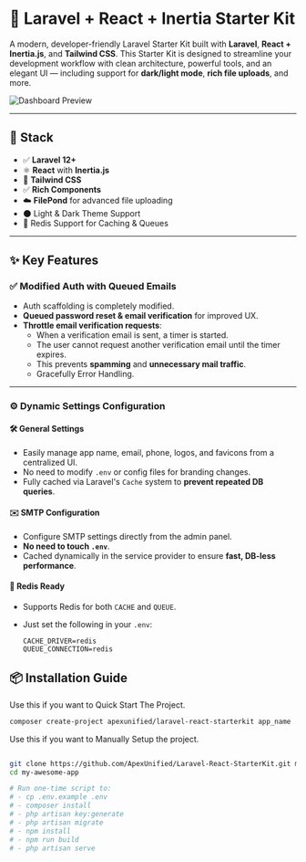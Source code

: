 # 🚀 Laravel + React + Inertia Starter Kit

A modern, developer-friendly Laravel Starter Kit built with **Laravel**, **React + Inertia.js**, and **Tailwind CSS**. This Starter Kit is designed to streamline your development workflow with clean architecture, powerful tools, and an elegant UI — including support for **dark/light mode**, **rich file uploads**, and more.

![Dashboard Preview](public/assets/images/thumbnail.jpg)

---

## 🧱 Stack

- ✅ **Laravel 12+**
- ⚛️ **React** with **Inertia.js**
- 🎨 **Tailwind CSS**
- ✅ **Rich Components**
- ☁️ **FilePond** for advanced file uploading
- 🌑 Light & Dark Theme Support
- 🔁 Redis Support for Caching & Queues

---

## ✨ Key Features

### ✅ Modified Auth with Queued Emails

- Auth scaffolding is completely modified.
- **Queued password reset & email verification** for improved UX.
- **Throttle email verification requests**:
    - When a verification email is sent, a timer is started.
    - The user cannot request another verification email until the timer expires.
    - This prevents **spamming** and **unnecessary mail traffic**.
    - Gracefully Error Handling.

---

### ⚙️ Dynamic Settings Configuration

#### 🛠 General Settings

- Easily manage app name, email, phone, logos, and favicons from a centralized UI.
- No need to modify `.env` or config files for branding changes.
- Fully cached via Laravel's `Cache` system to **prevent repeated DB queries**.

#### ✉️ SMTP Configuration

- Configure SMTP settings directly from the admin panel.
- **No need to touch `.env`**.
- Cached dynamically in the service provider to ensure **fast, DB-less performance**.

#### 🧠 Redis Ready

- Supports Redis for both `CACHE` and `QUEUE`.
- Just set the following in your `.env`:

    ```env
    CACHE_DRIVER=redis
    QUEUE_CONNECTION=redis
    ```

## 📦 Installation Guide

Use this if you want to Quick Start The Project.

```bash
composer create-project apexunified/laravel-react-starterkit app_name
```

Use this if you want to Manually Setup the project.

```bash

git clone https://github.com/ApexUnified/Laravel-React-StarterKit.git my-awesome-app
cd my-awesome-app

# Run one-time script to:
# - cp .env.example .env
# - composer install
# - php artisan key:generate
# - php artisan migrate
# - npm install
# - npm run build
# - php artisan serve
```

